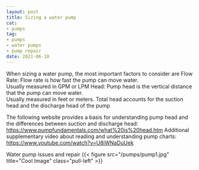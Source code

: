 ```yaml
--- 
layout: post 
title: Sizing a water pump
cat:
- pumps
tag:
- pumps
- water pumps
- pump repair
date: 2021-06-10
--- 
```

When sizing a water pump, the most important factors to consider are 
Flow Rate:
Flow rate is how fast the pump can move water.  
Usually measured in GPM or LPM
Head:
Pump head is the vertical distance that the pump can move water.  
Usually measured in feet or meters.
Total head accounts for the suction head and the discharge head of the pump

The following website provides a basis for understanding pump head and the differences between suction and discharge head: 
https://www.pumpfundamentals.com/what%20is%20head.htm
Additional supplementary video about reading and understanding pump charts:
https://www.youtube.com/watch?v=U8iWNaDuUek


Water pump issues and repair
{{< figure src="/pumps/pump1.jpg" title="Cool Image" class="pull-left" >}}
